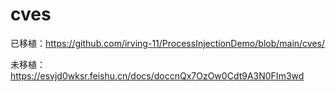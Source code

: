 # cves

已移植：https://github.com/irving-11/ProcessInjectionDemo/blob/main/cves/

未移植：https://esvjd0wksr.feishu.cn/docs/doccnQx7OzOw0Cdt9A3N0FIm3wd
